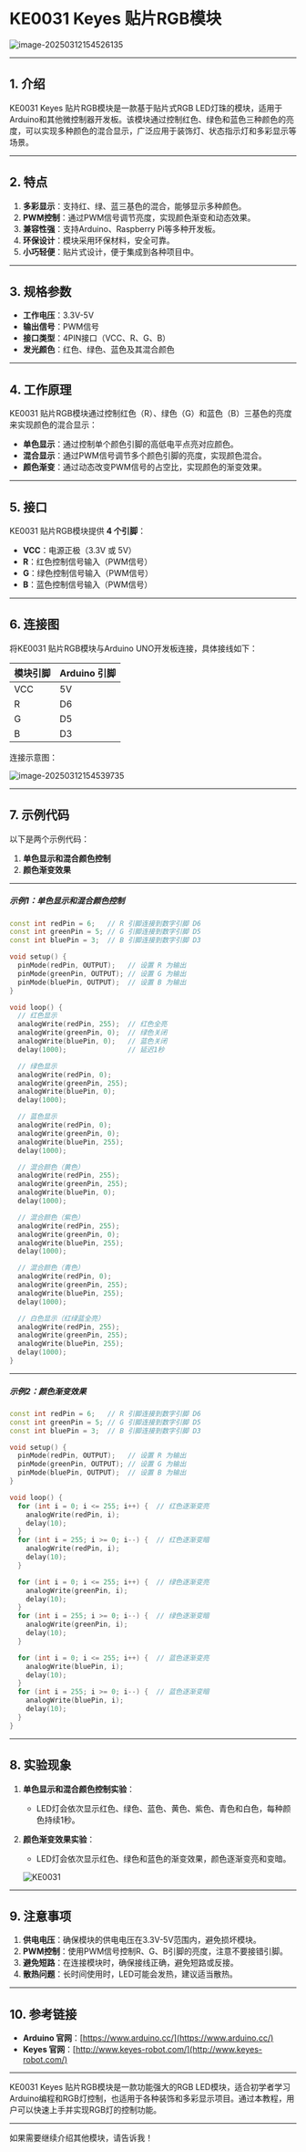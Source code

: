 # KE0031 Keyes 贴片RGB模块

![image-20250312154526135](media/image-20250312154526135.png)

---

## **1. 介绍**

KE0031 Keyes 贴片RGB模块是一款基于贴片式RGB LED灯珠的模块，适用于Arduino和其他微控制器开发板。该模块通过控制红色、绿色和蓝色三种颜色的亮度，可以实现多种颜色的混合显示，广泛应用于装饰灯、状态指示灯和多彩显示等场景。

---

## **2. 特点**

1. **多彩显示**：支持红、绿、蓝三基色的混合，能够显示多种颜色。  
2. **PWM控制**：通过PWM信号调节亮度，实现颜色渐变和动态效果。  
3. **兼容性强**：支持Arduino、Raspberry Pi等多种开发板。  
4. **环保设计**：模块采用环保材料，安全可靠。  
5. **小巧轻便**：贴片式设计，便于集成到各种项目中。

---

## **3. 规格参数**

- **工作电压**：3.3V-5V  
- **输出信号**：PWM信号  
- **接口类型**：4PIN接口（VCC、R、G、B）  
- **发光颜色**：红色、绿色、蓝色及其混合颜色  

---

## **4. 工作原理**

KE0031 贴片RGB模块通过控制红色（R）、绿色（G）和蓝色（B）三基色的亮度来实现颜色的混合显示：  
- **单色显示**：通过控制单个颜色引脚的高低电平点亮对应颜色。  
- **混合显示**：通过PWM信号调节多个颜色引脚的亮度，实现颜色混合。  
- **颜色渐变**：通过动态改变PWM信号的占空比，实现颜色的渐变效果。  

---

## **5. 接口**

KE0031 贴片RGB模块提供 **4 个引脚**：  
- **VCC**：电源正极（3.3V 或 5V）  
- **R**：红色控制信号输入（PWM信号）  
- **G**：绿色控制信号输入（PWM信号）  
- **B**：蓝色控制信号输入（PWM信号）  

---

## **6. 连接图**

将KE0031 贴片RGB模块与Arduino UNO开发板连接，具体接线如下：  

| 模块引脚 | Arduino 引脚 |
| -------- | ------------ |
| VCC      | 5V           |
| R        | D6           |
| G        | D5           |
| B        | D3           |

连接示意图：  

![image-20250312154539735](media/image-20250312154539735.png)

---

## **7. 示例代码**

以下是两个示例代码：  
1. **单色显示和混合颜色控制**  
2. **颜色渐变效果**

---

##### **示例1：单色显示和混合颜色控制**
```cpp
const int redPin = 6;   // R 引脚连接到数字引脚 D6
const int greenPin = 5; // G 引脚连接到数字引脚 D5
const int bluePin = 3;  // B 引脚连接到数字引脚 D3

void setup() {
  pinMode(redPin, OUTPUT);   // 设置 R 为输出
  pinMode(greenPin, OUTPUT); // 设置 G 为输出
  pinMode(bluePin, OUTPUT);  // 设置 B 为输出
}

void loop() {
  // 红色显示
  analogWrite(redPin, 255);  // 红色全亮
  analogWrite(greenPin, 0);  // 绿色关闭
  analogWrite(bluePin, 0);   // 蓝色关闭
  delay(1000);               // 延迟1秒

  // 绿色显示
  analogWrite(redPin, 0);  
  analogWrite(greenPin, 255);  
  analogWrite(bluePin, 0);  
  delay(1000);

  // 蓝色显示
  analogWrite(redPin, 0);  
  analogWrite(greenPin, 0);  
  analogWrite(bluePin, 255);  
  delay(1000);

  // 混合颜色（黄色）
  analogWrite(redPin, 255);  
  analogWrite(greenPin, 255);  
  analogWrite(bluePin, 0);  
  delay(1000);

  // 混合颜色（紫色）
  analogWrite(redPin, 255);  
  analogWrite(greenPin, 0);  
  analogWrite(bluePin, 255);  
  delay(1000);

  // 混合颜色（青色）
  analogWrite(redPin, 0);  
  analogWrite(greenPin, 255);  
  analogWrite(bluePin, 255);  
  delay(1000);

  // 白色显示（红绿蓝全亮）
  analogWrite(redPin, 255);  
  analogWrite(greenPin, 255);  
  analogWrite(bluePin, 255);  
  delay(1000);
}
```

---

##### **示例2：颜色渐变效果**
```cpp
const int redPin = 6;   // R 引脚连接到数字引脚 D6
const int greenPin = 5; // G 引脚连接到数字引脚 D5
const int bluePin = 3;  // B 引脚连接到数字引脚 D3

void setup() {
  pinMode(redPin, OUTPUT);   // 设置 R 为输出
  pinMode(greenPin, OUTPUT); // 设置 G 为输出
  pinMode(bluePin, OUTPUT);  // 设置 B 为输出
}

void loop() {
  for (int i = 0; i <= 255; i++) {  // 红色逐渐变亮
    analogWrite(redPin, i);
    delay(10);
  }
  for (int i = 255; i >= 0; i--) {  // 红色逐渐变暗
    analogWrite(redPin, i);
    delay(10);
  }

  for (int i = 0; i <= 255; i++) {  // 绿色逐渐变亮
    analogWrite(greenPin, i);
    delay(10);
  }
  for (int i = 255; i >= 0; i--) {  // 绿色逐渐变暗
    analogWrite(greenPin, i);
    delay(10);
  }

  for (int i = 0; i <= 255; i++) {  // 蓝色逐渐变亮
    analogWrite(bluePin, i);
    delay(10);
  }
  for (int i = 255; i >= 0; i--) {  // 蓝色逐渐变暗
    analogWrite(bluePin, i);
    delay(10);
  }
}
```

---

## **8. 实验现象**

1. **单色显示和混合颜色控制实验**：  
   - LED灯会依次显示红色、绿色、蓝色、黄色、紫色、青色和白色，每种颜色持续1秒。  

2. **颜色渐变效果实验**：  
   - LED灯会依次显示红色、绿色和蓝色的渐变效果，颜色逐渐变亮和变暗。  
   
   	![KE0031](media/KE0031.gif)

---

## **9. 注意事项**

1. **供电电压**：确保模块的供电电压在3.3V-5V范围内，避免损坏模块。  
2. **PWM控制**：使用PWM信号控制R、G、B引脚的亮度，注意不要接错引脚。  
3. **避免短路**：在连接模块时，确保接线正确，避免短路或反接。  
4. **散热问题**：长时间使用时，LED可能会发热，建议适当散热。  

---

## **10. 参考链接**

- **Arduino 官网**：[https://www.arduino.cc/](https://www.arduino.cc/)  
- **Keyes 官网**：[http://www.keyes-robot.com/](http://www.keyes-robot.com/)  

---

KE0031 Keyes 贴片RGB模块是一款功能强大的RGB LED模块，适合初学者学习Arduino编程和RGB灯控制，也适用于各种装饰和多彩显示项目。通过本教程，用户可以快速上手并实现RGB灯的控制功能。

---

如果需要继续介绍其他模块，请告诉我！

